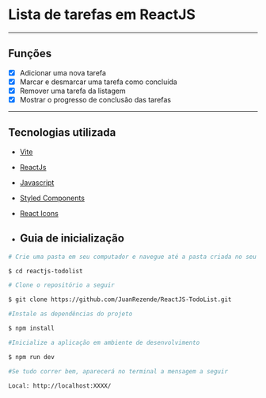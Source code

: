 # Lista de tarefas em ReactJS

---

## Funções

- [x] Adicionar uma nova tarefa
- [x] Marcar e desmarcar uma tarefa como concluída
- [x] Remover uma tarefa da listagem
- [x] Mostrar o progresso de conclusão das tarefas

---

## Tecnologias utilizada

- [Vite](https://vitejs.dev/)
- [ReactJs](https://reactjs.org)
- [Javascript](https://developer.mozilla.org/pt-BR/docs/Web/JavaScript)
- [Styled Components](https://styled-components.com/)
- [React Icons](https://react-icons.github.io/react-icons/)

- ## Guia de inicialização

```bash
# Crie uma pasta em seu computador e navegue até a pasta criada no seu terminal

$ cd reactjs-todolist

# Clone o repositório a seguir

$ git clone https://github.com/JuanRezende/ReactJS-TodoList.git

#Instale as dependências do projeto

$ npm install

#Inicialize a aplicação em ambiente de desenvolvimento

$ npm run dev

#Se tudo correr bem, aparecerá no terminal a mensagem a seguir

Local: http://localhost:XXXX/
```
